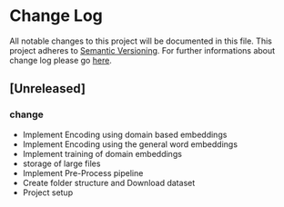 # Change Log
All notable changes to this project will be documented in this file.
This project adheres to [Semantic Versioning](http://semver.org/).
For further informations about change log please go [here](http://keepachangelog.com/en/0.3.0/).

## [Unreleased]
### change
- Implement Encoding using domain based embeddings 
- Implement Encoding using the general word embeddings
- Implement training of domain embeddings
- storage of large files
- Implement Pre-Process pipeline 
- Create folder structure and Download dataset
- Project setup
